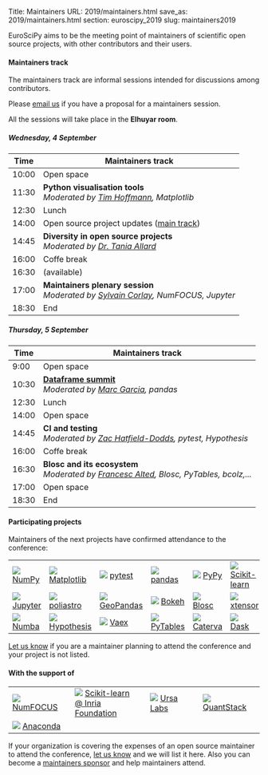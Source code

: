Title: Maintainers
URL: 2019/maintainers.html
save_as: 2019/maintainers.html
section: euroscipy_2019
slug: maintainers2019

EuroSciPy aims to be the meeting point of maintainers of scientific open source
projects, with other contributors and their users.

#### Maintainers track<a name="maintainers-track"></a>

The maintainers track are informal sessions intended for discussions among
contributors.

Please <a href="mailto:maintainers@euroscipy.org">email us</a> if you
have a proposal for a maintainers session.

All the sessions will take place in the **Elhuyar room**.

##### Wednesday, 4 September

| Time   | Maintainers track                                                                                                                                                                                        |
|--------|----------------------------------------------------------------------------------------------------------------------------------------------------------------------------------------------------------|
| 10:00  | <span class="light">Open space</span>                                                                                                                                                                    |
| 11:30  | <b>Python visualisation tools</b><br/><i>Moderated by <a href="https://github.com/timhoffm">Tim Hoffmann</a>, Matplotlib</i>                                                                             |
| 12:30  | <span class="light">Lunch</span>                                                                                                                                                                         |
| 14:00  | <span class="light">Open source project updates (<a href="program.html">main track</a>)</span>                                                                                                           |
| 14:45  | <b>Diversity in open source projects</b><br/><i>Moderated by <a href="https://twitter.com/ixek">Dr. Tania Allard</a></i>                                                                                 |
| 16:00  | <span class="light">Coffe break</span>                                                                                                                                                                   |
| 16:30  | (available)                                                                                                                                                                                              |
| 17:00  | <b>Maintainers plenary session</b><br/><i>Moderated by <a href="https://twitter.com/SylvainCorlay">Sylvain Corlay</a>, NumFOCUS, Jupyter</i>                                                             |
| 18:30  | <span class="light">End</span>                                                                                                                                                                           |

##### Thursday, 5 September

| Time   | Maintainers track                                                                                                                                                                                        |
|--------|----------------------------------------------------------------------------------------------------------------------------------------------------------------------------------------------------------|
|  9:00  | <span class="light">Open space</span>                                                                                                                                                                    |
| 10:30  | <b><a target="_blank" href="https://github.com/python-sprints/dataframe-summit/">Dataframe summit</a></b><br/><i>Moderated by <a href="https://twitter.com/datapythonista">Marc Garcia</a>, pandas</i>   |
| 12:30  | <span class="light">Lunch</span>                                                                                                                                                                         |
| 14:00  | <span class="light">Open space</span>                                                                                                                                                                    |
| 14:45  | <b>CI and testing</b><br/><i>Moderated by <a href="https://github.com/Zac-HD">Zac Hatfield-Dodds</a>, pytest, Hypothesis</i>                                                                             |
| 16:00  | <span class="light">Coffe break</span>                                                                                                                                                                   |
| 16:30  | <b>Blosc and its ecosystem</b><br/><i>Moderated by <a href="https://twitter.com/FrancescAlted">Francesc Alted</a>, Blosc, PyTables, bcolz,...</i>                                                        |
| 17:00  | <span class="light">Open space</span>                                                                                                                                                                    |
| 18:30  | <span class="light">End</span>                                                                                                                                                                           |

#### Participating projects

Maintainers of the next projects have confirmed attendance to the conference:

<table class="projects">
    <tr style="background: none;">
        <td>
            <a href="https://www.numpy.org/"><img src='../static/2019/projects/numpy.png'></a>
            <a href="https://www.numpy.org/">NumPy</a>
        </td>
        <td>
            <a href="https://matplotlib.org/"><img src='../static/2019/projects/matplotlib.png'></a>
            <a href="https://matplotlib.org/">Matplotlib</a>
        </td>
        <td>
            <a href="https://docs.pytest.org/"><img src='../static/2019/projects/pytest.png'></a>
            <a href="https://docs.pytest.org/">pytest</a>
        </td>
        <td>
            <a href="http://pandas.pydata.org/"><img src='../static/2019/projects/pandas.png'></a>
            <a href="http://pandas.pydata.org/">pandas</a>
        </td>
        <td>
            <a href="https://www.pypy.org/"><img src='../static/2019/projects/pypy.png'></a>
            <a href="https://www.pypy.org/">PyPy</a>
        </td>
        <td>
            <a href="https://scikit-learn.org/"><img src='../static/2019/projects/scikitlearn.png'></a>
            <a href="https://scikit-learn.org/">Scikit-learn</a>
        </td>
    </tr>
    <tr style="background: none;">
        <td>
            <a href="https://jupyter.org/"><img src='../static/2019/projects/jupyter.png'></a>
            <a href="https://jupyter.org/">Jupyter</a>
        </td>
        <td>
            <a href="https://docs.poliastro.space/en/stable/"><img src='../static/2019/projects/poliastro.png'></a>
            <a href="https://docs.poliastro.space/en/stable/">poliastro</a>
        </td>
        <td>
            <a href="https://geopandas.readthedocs.io/en/latest/"><img src='../static/2019/projects/geopandas.png'></a>
            <a href="https://geopandas.readthedocs.io/en/latest/">GeoPandas</a>
        </td>
        <td>
            <a href="https://bokeh.pydata.org/en/latest/"><img src='../static/2019/projects/bokeh.png'></a>
            <a href="https://bokeh.pydata.org/en/latest/">Bokeh</a>
        </td>
        <td>
            <a href="http://www.blosc.org/"><img src='../static/2019/projects/blosc.png'></a>
            <a href="http://www.blosc.org/">Blosc</a>
        </td>
        <td>
            <a href="https://xtensor.readthedocs.io/en/latest/"><img src='../static/2019/projects/xtensor.png'></a>
            <a href="https://xtensor.readthedocs.io/en/latest/">xtensor</a>
        </td>
    </tr>
    <tr style="background: none;">
        <td>
            <a href="https://numba.pydata.org/"><img src='../static/2019/projects/numba.png'></a>
            <a href="https://numba.pydata.org/">Numba</a>
        </td>
        <td>
            <a href="https://github.com/HypothesisWorks/hypothesis"><img src='../static/2019/projects/hypothesis.png'></a>
            <a href="https://github.com/HypothesisWorks/hypothesis">Hypothesis</a>
        </td>
        <td>
            <a href="https://github.com/vaexio/vaex"><img src='../static/2019/projects/vaex.png'></a>
            <a href="https://github.com/vaexio/vaex">Vaex</a>
        </td>
        <td>
            <a href="http://www.pytables.org/"><img src='../static/2019/projects/pytables.png'></a>
            <a href="http://www.pytables.org/">PyTables</a>
        </td>
        <td>
            <a href="https://caterva.readthedocs.io/en/latest/"><img src='../static/2019/projects/caterva.png'></a>
            <a href="https://caterva.readthedocs.io/en/latest/">Caterva</a>
        </td>
        <td>
            <a href="https://dask.org/"><img src='../static/2019/projects/dask.png'></a>
            <a href="https://dask.org/">Dask</a>
        </td>
        <td>
        </td>
    </tr>
</table>

<a href="mailto:maintainers@euroscipy.org">Let us know</a> if you are
a maintainer planning to attend the conference and your project is not listed.

#### With the support of

<table class="projects">
    <tr>
        <td>
            <a href="https://www.numfocus.org/"><img src='../static/2019/projects/numfocus.png'></a>
            <a href="https://www.numfocus.org/">NumFOCUS</a>
        </td>
        <td>
            <a href="https://scikit-learn.fondation-inria.fr/en/home/"><img src='../static/2019/projects/scikitlearn.png'></a>
            <a href="https://scikit-learn.fondation-inria.fr/en/home/">Scikit-learn<br/>@ Inria Foundation</a>
        </td>
        <td>
            <a href="https://ursalabs.org/"><img src='../static/2019/projects/ursa_labs.png'></a>
            <a href="https://ursalabs.org/">Ursa Labs</a>
        </td>
        <td>
            <a href="http://quantstack.net/"><img src='../static/2019/projects/quantstack.png'></a>
            <a href="http://quantstack.net/">QuantStack</a>
        </td>
    </tr>
    <tr style="background: none;">
        <td>
            <a href="https://www.anaconda.com/"><img src='../static/2019/projects/anaconda.png'></a>
            <a href="https://www.anaconda.com/">Anaconda</a>
        </td>
        <td>
        </td>
        <td>
        </td>
        <td>
        </td>
    </tr>
</table>

If your organization is covering the expenses of an open source maintainer to attend the conference,
<a href="mailto:maintainers@euroscipy.org">let us know</a> and we will list it here.
Also you can become a <a href="sponsors_info.html">maintainers sponsor</a> and help maintainers attend.

